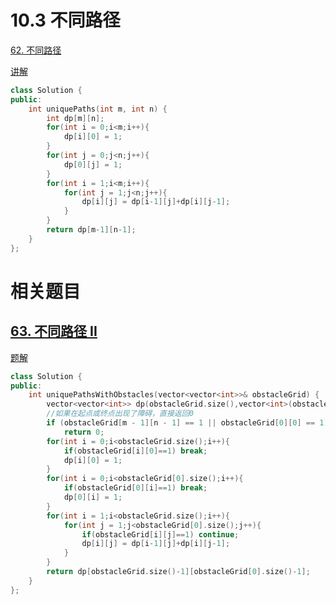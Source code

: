 # 10.3 不同路径

[62. 不同路径](https://leetcode.cn/problems/unique-paths/)

[讲解](https://programmercarl.com/0062.%E4%B8%8D%E5%90%8C%E8%B7%AF%E5%BE%84.html#%E7%AE%97%E6%B3%95%E5%85%AC%E5%BC%80%E8%AF%BE)

```cpp
class Solution {
public:
    int uniquePaths(int m, int n) {
        int dp[m][n];
        for(int i = 0;i<m;i++){
            dp[i][0] = 1;
        }
        for(int j = 0;j<n;j++){
            dp[0][j] = 1;
        }
        for(int i = 1;i<m;i++){
            for(int j = 1;j<n;j++){
                dp[i][j] = dp[i-1][j]+dp[i][j-1];
            }
        }
        return dp[m-1][n-1];
    }
};
```

# 相关题目

## [63. 不同路径 II](https://leetcode.cn/problems/unique-paths-ii/)

[题解](https://programmercarl.com/0063.%E4%B8%8D%E5%90%8C%E8%B7%AF%E5%BE%84II.html#%E7%AE%97%E6%B3%95%E5%85%AC%E5%BC%80%E8%AF%BE)

```cpp
class Solution {
public:
    int uniquePathsWithObstacles(vector<vector<int>>& obstacleGrid) {
        vector<vector<int>> dp(obstacleGrid.size(),vector<int>(obstacleGrid[0].size(),0));
        //如果在起点或终点出现了障碍，直接返回0
		if (obstacleGrid[m - 1][n - 1] == 1 || obstacleGrid[0][0] == 1) 
            return 0;
        for(int i = 0;i<obstacleGrid.size();i++){
            if(obstacleGrid[i][0]==1) break;
            dp[i][0] = 1;
        }
        for(int i = 0;i<obstacleGrid[0].size();i++){
            if(obstacleGrid[0][i]==1) break;
            dp[0][i] = 1;
        }
        for(int i = 1;i<obstacleGrid.size();i++){
            for(int j = 1;j<obstacleGrid[0].size();j++){
                if(obstacleGrid[i][j]==1) continue;
                dp[i][j] = dp[i-1][j]+dp[i][j-1];
            }
        }
        return dp[obstacleGrid.size()-1][obstacleGrid[0].size()-1];
    }
};
```